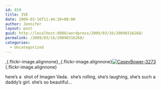 ```yaml
---
id: 819
title: IVE
date: 2009-03-16T11:44:26+00:00
author: Jennifer
layout: post
guid: http://localhost:8888/wordpress/2009/03/16/20090316268/
permalink: /2009/03/16/20090316268/
categories:
  - Uncategorized
---
```

[ ](http://www.flickr.com/photos/jenniferandJennifers_photos/3320581369/ "CaseyBower-3273"){.flickr-image.alignnone}[  ](http://www.flickr.com/photos/jenniferandJennifers_photos/3321400264/ "CaseyBower-3275"){.flickr-image.alignnone}[![CaseyBower-3273](http://farm4.static.flickr.com/3564/3320581369_2947c92ca4_m.jpg)](http://www.flickr.com/photos/jenniferandJennifers_photos/3320581369/ "CaseyBower-3273"){.flickr-image.alignnone}
  
here&#8217;s a  shot of Imagen Vada.  she&#8217;s rolling, she&#8217;s laughing, she&#8217;s such a daddy&#8217;s girl. she&#8217;s so beautiful&#8230;